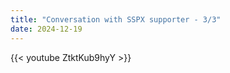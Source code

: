 ```yaml
---
title: "Conversation with SSPX supporter - 3/3"
date: 2024-12-19
---
```


{{< youtube ZtktKub9hyY >}}
